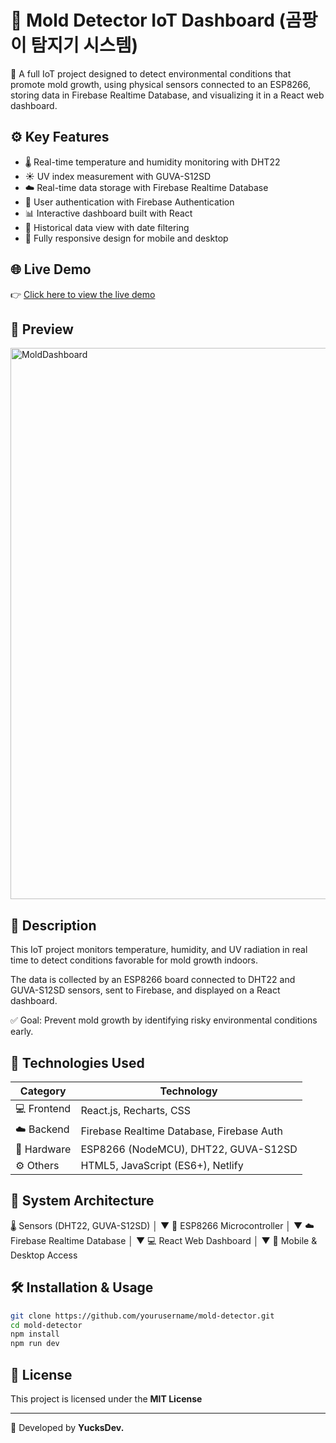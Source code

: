 # 🦠 Mold Detector IoT Dashboard (곰팡이 탐지기 시스템)

🚀 A full IoT project designed to detect environmental conditions that promote mold growth, using physical sensors connected to an ESP8266, storing data in Firebase Realtime Database, and visualizing it in a React web dashboard.

## ⚙️ Key Features
- 🌡️ Real-time temperature and humidity monitoring with DHT22
- ☀️ UV index measurement with GUVA-S12SD
- ☁️ Real-time data storage with Firebase Realtime Database
- 👤 User authentication with Firebase Authentication
- 📊 Interactive dashboard built with React
- 📅 Historical data view with date filtering
- 📱 Fully responsive design for mobile and desktop

## 🌐 Live Demo

👉 [Click here to view the live demo](https://mold-detector.netlify.app/home)


## 📸 Preview

<img width="1870" height="882" alt="MoldDashboard" src="https://github.com/user-attachments/assets/e6058815-13b5-4456-abc3-b0f3366952b0" />

## 📖 Description

This IoT project monitors temperature, humidity, and UV radiation in real time to detect conditions favorable for mold growth indoors.

The data is collected by an ESP8266 board connected to DHT22 and GUVA-S12SD sensors, sent to Firebase, and displayed on a React dashboard.

✅ Goal: Prevent mold growth by identifying risky environmental conditions early.

## 🧰 Technologies Used
| Category | Technology |
|----------|------------|
| 💻 Frontend | React.js, Recharts, CSS |
| ☁️ Backend | Firebase Realtime Database, Firebase Auth |
| 📡 Hardware | ESP8266 (NodeMCU), DHT22, GUVA-S12SD |
| ⚙️ Others | HTML5, JavaScript (ES6+), Netlify |

## 📡 System Architecture

🌡️ Sensors (DHT22, GUVA-S12SD)
              │
              ▼
📶 ESP8266 Microcontroller
              │
              ▼
☁️ Firebase Realtime Database
              │
              ▼
💻 React Web Dashboard
              │
              ▼
📱 Mobile & Desktop Access

## 🛠️ Installation & Usage

```bash
git clone https://github.com/yourusername/mold-detector.git
cd mold-detector
npm install
npm run dev
```
## 📄 License

This project is licensed under the **MIT License**

---

📌 Developed by **YucksDev.**

